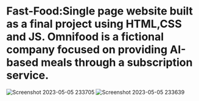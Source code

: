 # Fast-Food:Single page website built as a final project using HTML,CSS and JS. Omnifood is a fictional company focused on providing AI-based meals through a subscription service.
![Screenshot 2023-05-05 233705](https://user-images.githubusercontent.com/76212467/236538076-535cb96a-5864-4dea-b17a-a2a388803f74.png)
![Screenshot 2023-05-05 233639](https://user-images.githubusercontent.com/76212467/236538565-07d894e1-bd41-449c-854f-37737738e1f8.png)
